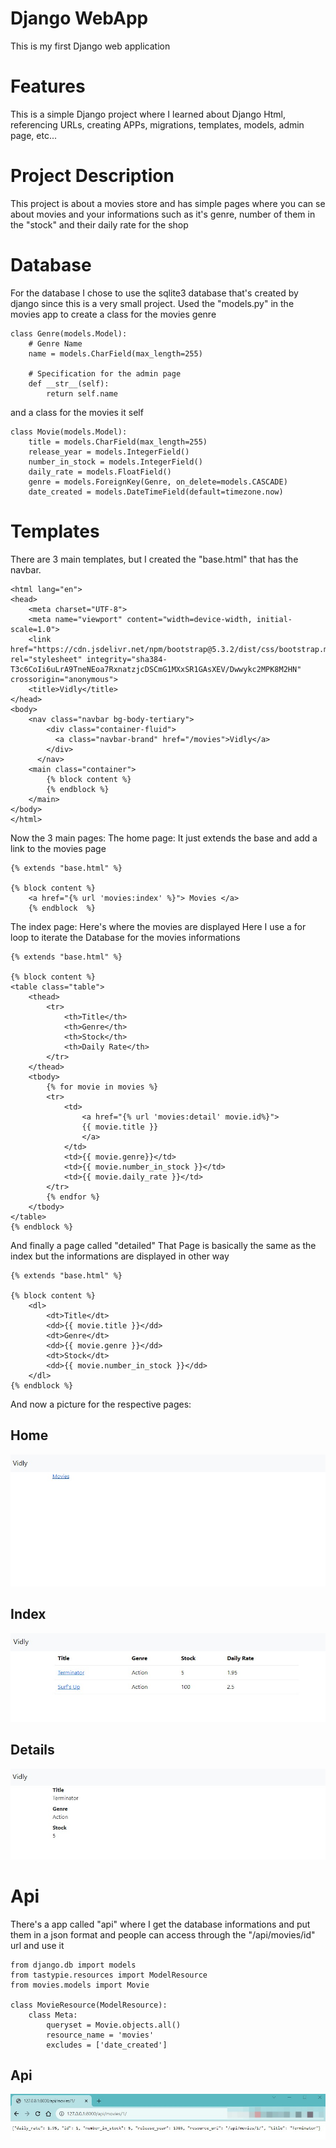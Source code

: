 # Django WebApp
This is my first Django web application

# Features
This is a simple Django project where I learned about Django Html, referencing URLs, creating APPs, migrations, templates, models, admin page, etc... 

# Project Description
This project is about a movies store and has simple pages where you can se about movies and your informations such as it's genre, number of them in the "stock" and their daily rate for the shop

# Database
For the database I chose to use the sqlite3 database that's created by django since this is a very small project. 
Used the "models.py" in the movies app to create a class for the movies genre
```
class Genre(models.Model):
    # Genre Name
    name = models.CharField(max_length=255)

    # Specification for the admin page
    def __str__(self):
        return self.name
```
and a class for the movies it self

```
class Movie(models.Model):
    title = models.CharField(max_length=255)
    release_year = models.IntegerField()
    number_in_stock = models.IntegerField()
    daily_rate = models.FloatField()
    genre = models.ForeignKey(Genre, on_delete=models.CASCADE)
    date_created = models.DateTimeField(default=timezone.now)
```


# Templates

There are 3 main templates, but I created the "base.html" that has the navbar.

```
<html lang="en">
<head>
    <meta charset="UTF-8">
    <meta name="viewport" content="width=device-width, initial-scale=1.0">
    <link href="https://cdn.jsdelivr.net/npm/bootstrap@5.3.2/dist/css/bootstrap.min.css" rel="stylesheet" integrity="sha384-T3c6CoIi6uLrA9TneNEoa7RxnatzjcDSCmG1MXxSR1GAsXEV/Dwwykc2MPK8M2HN" crossorigin="anonymous">
    <title>Vidly</title>
</head>
<body>
    <nav class="navbar bg-body-tertiary">
        <div class="container-fluid">
          <a class="navbar-brand" href="/movies">Vidly</a>
        </div>
      </nav>
    <main class="container"> 
        {% block content %}
        {% endblock %}
    </main>
</body>
</html>
```

Now the 3 main pages:
The home page:
It just extends the base and add a link to the movies page
```
{% extends "base.html" %}

{% block content %}
    <a href="{% url 'movies:index' %}"> Movies </a>
    {% endblock  %}
```

The index page:
Here's where the movies are displayed
Here I use a for loop to iterate the Database for the movies informations
```
{% extends "base.html" %}

{% block content %}
<table class="table">
    <thead>
        <tr>
            <th>Title</th>
            <th>Genre</th>
            <th>Stock</th>
            <th>Daily Rate</th>
        </tr>
    </thead>
    <tbody>
        {% for movie in movies %}
        <tr>
            <td>
                <a href="{% url 'movies:detail' movie.id%}">
                {{ movie.title }}
                </a>
            </td>
            <td>{{ movie.genre}}</td>
            <td>{{ movie.number_in_stock }}</td>
            <td>{{ movie.daily_rate }}</td>
        </tr>
        {% endfor %}
    </tbody>
</table>
{% endblock %}
```

And finally a page called "detailed"
That Page is basically the same as the index but the informations are displayed in other way

```
{% extends "base.html" %}

{% block content %}
    <dl>
        <dt>Title</dt>
        <dd>{{ movie.title }}</dd>
        <dt>Genre</dt>
        <dd>{{ movie.genre }}</dd>
        <dt>Stock</dt>
        <dd>{{ movie.number_in_stock }}</dd>
    </dl>
{% endblock %}
```

And now a picture for the respective pages:

## **Home** 
![Home page](pictures/home.jpeg) 


## **Index** 
![Index page](pictures/index.jpeg) 

## **Details** 
![Details page](pictures/detail.jpeg) 

# Api


There's a app called "api" where I get the database informations and put them in a json format and people can access through the "/api/movies/id" url and use it

```
from django.db import models
from tastypie.resources import ModelResource
from movies.models import Movie

class MovieResource(ModelResource):
    class Meta:
        queryset = Movie.objects.all()
        resource_name = 'movies'
        excludes = ['date_created']
```

## **Api** 
![Api page](pictures/api.jpeg) 